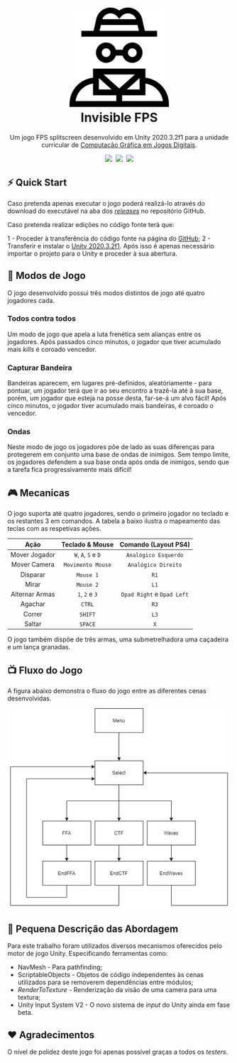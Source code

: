 <h1 align="center">
  <img src="./invisible-man.png" width="224px"/><br/>
  Invisible FPS
</h1>


<p align="center"> Um jogo FPS splitscreen desenvolvido em Unity 2020.3.2f1 para a unidade curricular de <a href="www.di.ubi.pt/~agomes/cgjd/">Computação Gráfica em Jogos Digitais</a>.</p>

<p align="center">
<img src="https://img.shields.io/badge/version-v1.0-blue?style=for-the-badge&logo=none"/>&nbsp; <img src="https://img.shields.io/badge/Made%20with-Unity-57b9d3.svg?style=for-the-badge&logo=unity"/>&nbsp; <img src="https://img.shields.io/badge/License-GPLv3-red.svg?style=for-the-badge&logo=none"/></p>


## ⚡️ Quick Start

Caso pretenda apenas executar o jogo poderá realizá-lo através do download do executável na aba dos [*releases*](https://github.com/dario-santos/InvisibleFPS/releases) no repositório GitHub.

Caso pretenda realizar edições no código fonte terá que:

1 - Proceder à transferência do código fonte na página do [GitHub](https://github.com/dario-santos/InvisibleFPS);
2 - Transferir e instalar o [Unity 2020.3.2f1](https://store.unity.com/download). Após isso é apenas necessário importar o projeto para o Unity e proceder à sua abertura.

## 📖 Modos de Jogo

O jogo desenvolvido possui três modos distintos de jogo até quatro jogadores cada.

### Todos contra todos

Um modo de jogo que apela a luta frenética sem alianças entre os jogadores. Após passados cinco minutos, o jogador que tiver acumulado mais *kills* é coroado vencedor.

### Capturar Bandeira

Bandeiras aparecem, em lugares pré-definidos, aleatóriamente - para pontuar, um jogador terá que ir ao seu encontro a trazê-la até à sua base, porém, um jogador que esteja na posse desta, far-se-á um alvo fácil! Após cinco minutos, o jogador tiver acumulado mais bandeiras, é coroado o vencedor.

### Ondas

Neste modo de jogo os jogadores põe de lado as suas diferenças para protegerem em conjunto uma base de ondas de inimigos. Sem tempo limite, os jogadores defendem a sua base onda após onda de inimigos, sendo que a tarefa fica progressivamente mais difícil!

## 🎮 Mecanicas

O jogo suporta até quatro jogadores, sendo o primeiro jogador no teclado e os restantes 3 em comandos. A tabela a baixo ilustra o mapeamento das teclas com as respetivas ações.

| Ação          | Teclado & Mouse     | Comando (Layout PS4) |
| :-:           | :-:                 | :-:                  |
| Mover Jogador | `W`, `A`, `S` e `D` | `Analógico Esquerdo` |
| Mover Camera  | `Movimento Mouse`   | `Analógico Direito`  |
| Disparar      | `Mouse 1`           | `R1`  |
| Mirar         | `Mouse 2`           | `L1`  |
| Alternar Armas| `1`, `2` e `3`      | `Dpad Right` e `Dpad Left`|
| Agachar       | `CTRL`              | `R3`  |
| Correr        | `SHIFT`             | `L3`  |
| Saltar        | `SPACE`             | `X`   |

O jogo também dispõe de três armas, uma submetrelhadora uma caçadeira e um lança granadas.


## 📺 Fluxo do Jogo

A figura abaixo demonstra o fluxo do jogo entre as diferentes cenas desenvolvidas.

![Fluxo Do Jogo](./GameFlow.png)


## 📝 Pequena Descrição das Abordagem

Para este trabalho foram utilizados diversos mecanismos oferecidos pelo motor de jogo Unity. Especificando ferramentas como:

- NavMesh - Para pathfinding;
- ScriptableObjects - Objetos de código independentes às cenas utilizados para se removerem dependências entre módulos;
- *RenderToTexture* - Renderização da visão de uma camera para uma textura;
- Unity Input System V2 - O novo sistema de *input* do Unity ainda em fase beta.

## ❤️ Agradecimentos

O nível de polidez deste jogo foi apenas possível graças a todos os *testers*.

